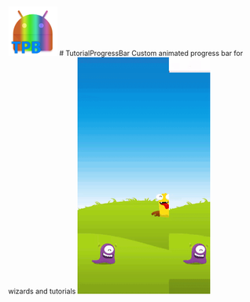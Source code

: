 <img src="https://github.com/RonyBrosh/TutorialProgressBar/blob/master/Graphics/ic_launcher.png" width="100" height="100">
# TutorialProgressBar
Custom animated progress bar for wizards and tutorials

<img src="https://github.com/RonyBrosh/TutorialProgressBar/blob/master/Graphics/kidoz_demo.gif" width="270" height="480">
</br>







